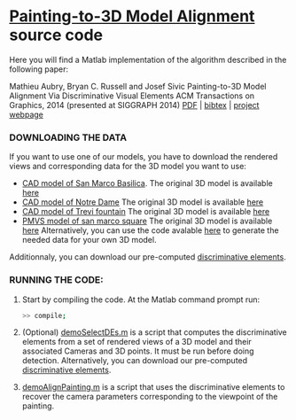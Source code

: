 [Painting-to-3D Model Alignment](http://www.di.ens.fr/willow/research/painting_to_3d/) source code
============
Here you will find a Matlab implementation of the algorithm described
in the following paper:

Mathieu Aubry, Bryan C. Russell and Josef Sivic
Painting-to-3D Model Alignment Via Discriminative Visual Elements
ACM Transactions on Graphics, 2014 (presented at SIGGRAPH 2014)
[PDF]() | [bibtex]() | [project webpage](http://www.di.ens.fr/willow/research/painting_to_3d/)

### DOWNLOADING THE DATA

If you want to use one of our models, you have to download the rendered views and corresponding data for the 3D model you want to use:
- [CAD model of San Marco Basilica](). The original 3D model is available [here](http://sketchup.google.com/3dwarehouse/details?mid=433bfb7d61901dc65822c6ca7b1d5d61&prevstart=0)
- [CAD model of Notre Dame]() The original 3D model is available [here]()
- [CAD model of Trevi fountain](https://3dwarehouse.sketchup.com/model.html?redirect=1&mid=db52a9472001b79b43babf42c8cb195) The original 3D model is available [here](https://3dwarehouse.sketchup.com/model.html?redirect=1&mid=69d9e3c4f1e6359cc45a0a86a468dd45&prevstart=72)
- [PMVS model of san marco square]() The original 3D model is available [here]()
Alternatively, you can use the code avalable [here](https://github.com/brussell123/3drr2011) to generate the needed data for your own 3D model.

Additionnaly, you can download our pre-computed [discriminative elements](http://www.di.ens.fr/willow/research/paintingTo3D/data/DEs_basilica.tar).

### RUNNING THE CODE:

1. Start by compiling the code.  At the Matlab command prompt run:

   ``` sh
   >> compile;
   ```

2. (Optional) [demoSelectDEs.m](https://github.com/mathieuaubry/paintingTo3D/blob/master/demoSelectDEs.m) is a script that computes the discriminative elements from a set of rendered views of a 3D model and their associated Cameras and 3D points. It must be run before doing detection. 
Alternatively, you can download our pre-computed [discriminative elements](http://www.di.ens.fr/willow/research/paintingTo3D/data/DEs_basilica.tar).

3. [demoAlignPainting.m](https://github.com/mathieuaubry/paintingTo3D/blob/master/demoAlignPaintings.m) is a script that uses the discriminative elements to recover the camera parameters corresponding to the viewpoint of the painting.
